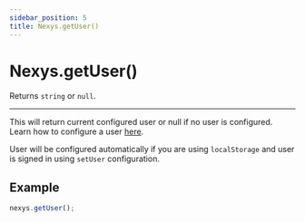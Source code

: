 ```yaml
---
sidebar_position: 5
title: Nexys.getUser()
---
```


# Nexys.getUser()

Returns `string` or `null`.

---

This will return current configured user or null if no user is configured. Learn how to configure a user [here](/userconfig/setuser).

User will be configured automatically if you are using `localStorage` and user is signed in using `setUser` configuration.

## Example

```javascript
nexys.getUser();
```